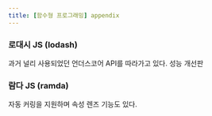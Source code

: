 ```yaml
---
title: [함수형 프로그래밍] appendix
---
```


### 로대시 JS (lodash)
과거 널리 사용되었던 언더스코어 API를 따라가고 있다.
성능 개선판

### 람다 JS (ramda)
자동 커링을 지원하며 속성 렌즈 기능도 있다.